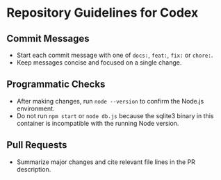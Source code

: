 # Repository Guidelines for Codex

## Commit Messages
- Start each commit message with one of `docs:`, `feat:`, `fix:` or `chore:`.
- Keep messages concise and focused on a single change.

## Programmatic Checks
- After making changes, run `node --version` to confirm the Node.js environment.
- Do not run `npm start` or `node db.js` because the sqlite3 binary in this container is incompatible with the running Node version.

## Pull Requests
- Summarize major changes and cite relevant file lines in the PR description.
